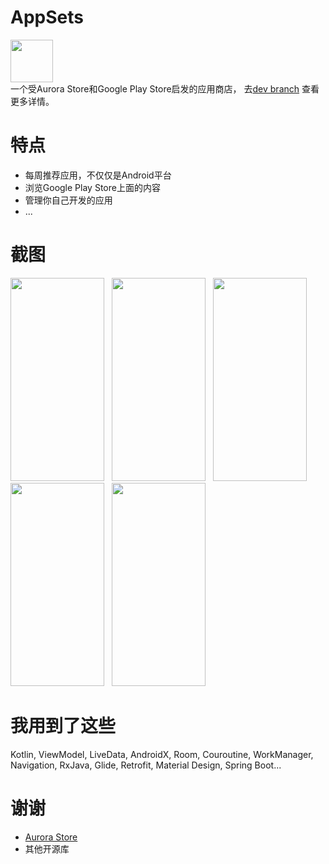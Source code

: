 # AppSets
<img src="https://i.loli.net/2020/04/30/kWQH2nTSPXVed4B.png" width="68" height="68"/><br>
一个受Aurora Store和Google Play Store启发的应用商店， 去<a href="https://github.com/Xucaiju/AppSets/tree/dev">dev branch</a> 查看更多详情。
# 特点
* 每周推荐应用，不仅仅是Android平台
* 浏览Google Play Store上面的内容
* 管理你自己开发的应用
* ...
# 截图
<img src="https://i.loli.net/2020/07/06/KnPGChJzN29gu4m.png" width="150" height="325"/>&nbsp;&nbsp;
<img src="https://i.loli.net/2020/07/09/SMzEHJqhtsbToiI.png" width="150" height="325"/>&nbsp;&nbsp;
<img src="https://i.loli.net/2020/07/06/qmCTukHPzvQylfL.png" width="150" height="325"/>&nbsp;&nbsp;
<img src="https://i.loli.net/2020/07/01/MYcyAIz5vSskeXT.png" width="150" height="325"/>&nbsp;&nbsp;
<img src="https://i.loli.net/2020/07/01/L3Xnm97crgpxD1S.png" width="150" height="325"/>&nbsp;&nbsp;
# 我用到了这些
Kotlin, ViewModel, LiveData, AndroidX, Room, Couroutine, WorkManager, Navigation, RxJava, Glide, Retrofit, Material Design, Spring Boot...
# 谢谢
* <a href="https://gitlab.com/AuroraOSS">Aurora Store</a>
* 其他开源库

